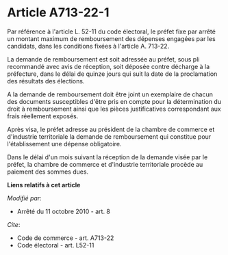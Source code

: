 # Article A713-22-1

Par référence à l'article L. 52-11 du code électoral, le préfet fixe par arrêté un montant maximum de remboursement des
dépenses engagées par les candidats, dans les conditions fixées à l'article A. 713-22. 

La demande de remboursement est soit adressée au préfet, sous pli recommandé avec avis de réception, soit déposée contre
décharge à la préfecture, dans le délai de quinze jours qui suit la date de la proclamation des résultats des élections.

A la demande de remboursement doit être joint un exemplaire de chacun des documents susceptibles d'être pris en compte pour
la détermination du droit à remboursement ainsi que les pièces justificatives correspondant aux frais réellement exposés. 

Après visa, le préfet adresse au président de la chambre de commerce et d'industrie territoriale la demande de remboursement
qui constitue pour l'établissement une dépense obligatoire. 

Dans le délai d'un mois suivant la réception de la demande visée par le préfet, la chambre de commerce et d'industrie
territoriale procède au paiement des sommes dues.

**Liens relatifs à cet article**

_Modifié par_:

  - Arrêté du 11 octobre 2010 - art. 8

_Cite_:

  - Code de commerce - art. A713-22
  - Code électoral - art. L52-11
